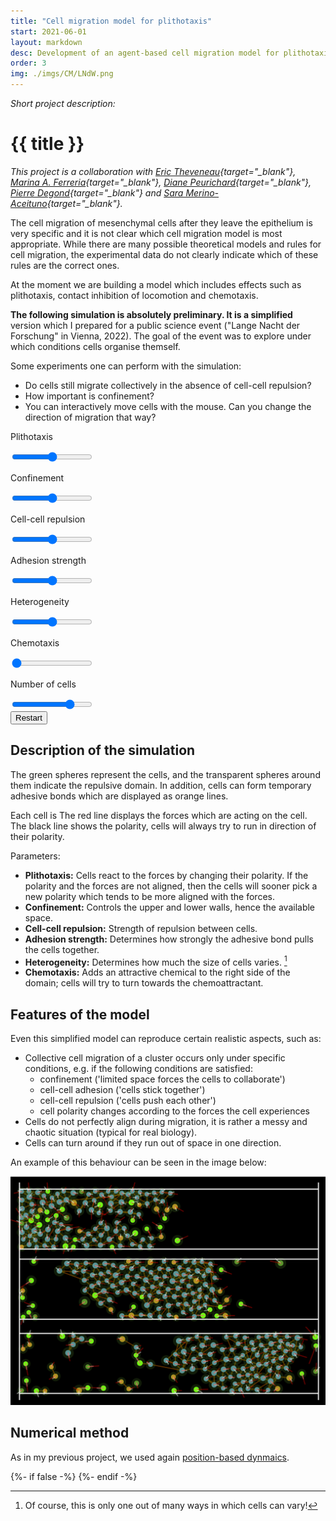 ```yaml
---
title: "Cell migration model for plithotaxis"
start: 2021-06-01
layout: markdown
desc: Development of an agent-based cell migration model for plithotaxis.
order: 3
img: ./imgs/CM/LNdW.png
---
```



_Short project description:_
# {{ title }}

*This project is a collaboration with [Eric Theveneau](https://cbi-toulouse.fr/eng/equipe-theveneau){target="_blank"}, [Marina A. Ferreria](https://marinaaferreira.wordpress.com/){target="_blank"}, [Diane Peurichard](https://sites.google.com/site/dianepeurichard/home){target="_blank"}, [Pierre Degond](https://sites.google.com/site/degond/Home){target="_blank"} and [Sara Merino-Aceituno](https://sites.google.com/view/saramerinoaceituno){target="_blank"}.*

The cell migration of mesenchymal cells after they leave the epithelium is very specific and it is not clear 
which cell migration model is most appropriate. While there are many possible theoretical models and rules for cell migration, the experimental data do not clearly indicate which of these rules are the correct ones. 

At the moment we are building a model which includes effects such as plithotaxis, contact inhibition of locomotion
and chemotaxis. 


**The following simulation is absolutely preliminary. It is a simplified** version which I prepared for a public science event ("Lange Nacht der Forschung" in Vienna, 2022). The goal of the event was to explore under which conditions cells organise themself.

Some experiments one can perform with the simulation: 
- Do cells still migrate collectively in the absence of cell-cell repulsion?
- How important is confinement? 
- You can interactively move cells with the mouse. Can you change the direction of migration that way? 

<div>

<div class="grid md:grid-cols-3 grid-cols-2 prose-p:p-0 prose-p:m-0">
<div>
<p>Plithotaxis</p>
<input type="range" id="sl_plitho" ></input>
</div>
<div>
<p>Confinement</p>
<input type="range" id="sl_confinement" ></input>
</div>
<div>
<p>Cell-cell repulsion</p>
<input type="range" id="sl_soft_rep" ></input>
</div>
<div>
<p>Adhesion strength</p>
<input type="range" id="sl_adh_stiffness" ></input>
</div>
<div>
<p>Heterogeneity</p>
<input type="range" id="sl_heterogeneity" ></input>
</div>
<div>
<p>Chemotaxis</p>
<input type="range" id="sl_chemo" value="0"></input>
</div>
<div>
<p>Number of cells</p>
<input type="range" id="sl_N" value="90" min="0" max="120" step="10"></input>
</div>
</div>

<div id="sim_cm" class="max-w-full;">
</div>

<div class="container mx-auto w-max">
<button id="sim_1_reset" class="flex border-2 border-red-600 hover:bg-red-300 bg-red-200 rounded-xl pl-4 pr-4 mb-4 drop-shadow-xl">Restart</button>
</div>
</div>


## Description of the simulation

The green spheres represent the cells, and the transparent spheres around them indicate the 
repulsive domain. In addition, cells can form temporary adhesive bonds which are displayed as orange lines.

 Each cell is The red line displays the forces which are acting on the cell.
The black line shows the polarity, cells will always try to run in direction of their polarity.

Parameters:
- **Plithotaxis:** Cells react to the forces by changing their polarity. If the polarity and the forces are not aligned, then the cells will sooner pick a new polarity which tends to be more aligned with the forces.
- **Confinement:** Controls the upper and lower walls, hence the available space.
- **Cell-cell repulsion:** Strength of repulsion between cells.
- **Adhesion strength:** Determines how strongly the adhesive bond pulls the cells together.
- **Heterogeneity:** Determines how much the size of cells varies. [^het]
- **Chemotaxis:** Adds an attractive chemical to the right side of the domain; cells will try to turn towards the chemoattractant.

[^het]: Of course, this is only one out of many ways in which cells can vary!

## Features of the model

Even this simplified model can reproduce certain realistic aspects, such as:
- Collective cell migration of a cluster occurs only under specific conditions, e.g. if the following conditions are satisfied:
    - confinement ('limited space forces the cells to collaborate')
    - cell-cell adhesion ('cells stick together')
    - cell-cell repulsion ('cells push each other')
    - cell polarity changes according to the forces the cell experiences
- Cells do not perfectly align during migration, it is rather a messy and chaotic situation (typical for real biology).
- Cells can turn around if they run out of space in one direction.

An example of this behaviour can be seen in the image below:

![](imgs/CM/cm_01-3.png)

## Numerical method

As in my previous project, we used again [position-based dynmaics](../position-based-dynamics).



<!-- this is here to allow markdown preview with scripts -->
{%- if false -%}
    <script src="https://cdnjs.cloudflare.com/ajax/libs/p5.js/1.4.1/p5.min.js" integrity="sha512-NxocnqsXP3zm0Xb42zqVMvjQIktKEpTIbCXXyhBPxqGZHqhcOXHs4pXI/GoZ8lE+2NJONRifuBpi9DxC58L0Lw==" crossorigin="anonymous" referrerpolicy="no-referrer"></script>
{%- endif -%}


<div>

<script>



    let sim_cm = function(p) {

        let parent = document.getElementById('sim_cm');
        let sl_chemo = document.getElementById('sl_chemo');
        let sl_plitho = document.getElementById('sl_plitho');
        let sl_soft_rep = document.getElementById('sl_soft_rep');
        let sl_adh_stiffness = document.getElementById('sl_adh_stiffness');
        let sl_confinement = document.getElementById('sl_confinement');
        let sl_heterogeneity = document.getElementById('sl_heterogeneity');
        let sl_N = document.getElementById('sl_N');
    
        let p_def = {
            r: 20,
            r_spread: 5, 
            chemo: 0.1,
            run_speed: 1.2, 
            tumble_speed: 0.5, 
            cil_speed: 0.7, 
            cluster_speed: 0.8, 
            run_dur: 15.0, 
            tumble_dur: 6.0, 
            rotation_dur: 2.0, 
            cil_dur: 5.0,
            new_adh_dur: 3.0, 
            break_adh_dur: 12.0, 
            cntc_dur: 1.0,
            diff_coef: 0.02,  
            adh_stiffness: 0.02,
            plitho_align: 50,
            plitho_max: 50,
            plitho_min: 0.1,
            plitho_spread: 3.14 / 1.5,
            plitho_dur: 3,
            soft_rep: 0.2,
            wall_rep: 0.2,
            n_substeps: 10,
            mu: 2
        };
    
        let p1 = {...p_def};
        let p2 = {...p_def};
        // global (constant) parameters 
        const s = 20;
        // internal width/height of the scene
        const w = 800; // in mu meter!
        const h = 600; // in mu meter
        const aspect = w/h;

        const pv = p5.Vector;
        const game_mode = 1;
    
        let cells = [], walls = [], cnts, grads;
    
        // model parameters
        const D = 0.2;
    
        class Cell {
        constructor(t){
            const alpha = p.random(0, 2*p.PI);
            this.pol = p.createVector(p.sin(alpha), p.cos(alpha));
            this.f = p.createVector(0.0, 0.0);
            this.r_h = 10;  // in mu meter
            this.r_s = 20;  // in mu meter
            this.rand = p.random(0,1);
            this.type = t;
            this.mode = 0;
            this.pos = p.createVector(p.random(0, w/2), p.random(h/4, 3*h/4));
            this.col = {r: 80, g: 150, b: 50};
        }
        draw() {
            p.noStroke();
            p.fill(this.col.r, this.col.g, this.col.b, 80);
            p.circle(this.pos.x, this.pos.y, this.r_s*2);
            
            /*
            if( this.mode == 0) {
            p.fill(this.col.r, this.col.g + 100, this.col.b);  
            } 
            else if ( this.mode == 1 ) {
            p.fill(this.col.r, this.col.g, this.col.b);
            } 
            else if ( this.mode == 2 ) {
            p.fill(this.col.r + 100, this.col.g, this.col.b);  
            } 
            else 
            {
            p.fill(this.col.r, this.col.g, this.col.b + 100);
            }
            p.circle(this.pos.x, this.pos.y, this.r_h*2);
            */
            p.fill(this.col.r, this.col.g, this.col.b);
            p.circle(this.pos.x, this.pos.y, this.r_h*2);

            p.stroke(0,0,0, 120);
            p.line(this.pos.x, this.pos.y, this.pos.x + this.r_s * this.pol.x, this.pos.y + this.r_s * this.pol.y);
            if( true ) {
            p.stroke(150,0,0, 70);
            p.line(this.pos.x, this.pos.y, this.pos.x + this.r_s * this.f.x, this.pos.y + this.r_s * this.f.y);
            }  
        }
        }
    
        class Contacts {
        constructor(N){
            this.cnts = [];
            for( let i = 0; i < N; ++i) {
            this.cnts[i] = [];
            for( let j = 0; j < N; ++j) {
                this.cnts[i][j] = false;
            }
            }
        }
    
        addContact(i, j) {
            this.cnts[i][j] = true;
            this.cnts[j][i] = true;
        }
    
        removeContact(i, j) {
            this.cnts[i][j] = false;
            this.cnts[j][i] = false;
        }
    
        hasContact(i, j) {
            return this.cnts[i][j];
        }
    
        
        draw(cells) {
            p.strokeWeight(4);
            p.stroke(200,100,0, 120 * p.map(p1.adh_stiffness,0,p_def.adh_stiffness*2,0,2));
            for( let i = 0; i < cells.length; ++i) {
                for( let j = 0; j < i; ++j) {
                    if ( this.cnts[i][j] ) {
                    p.line(cells[i].pos.x, cells[i].pos.y, cells[j].pos.x, cells[j].pos.y);
                    }
                }
            }
        }
        }
    
    
        let N = 100;
        let first_step = true;
        
        function init() {
        first_step = true
        switch(game_mode) {
            default:
            walls = [
                {pos: p.createVector(w/2, 10), normal: p.createVector(0.0, 1.0), l: w-20},
                {pos: p.createVector(w/2, h-10), normal: p.createVector(0.0, -1.0), l: w-20},
                {pos: p.createVector(10, h/2), normal: p.createVector(1.0, 0.0), l: h-20},
                {pos: p.createVector(w-10, h/2), normal: p.createVector(-1.0, 0.0), l: h-20}]
            
            grads = {pos: p.createVector(w - 10, 128 + ((h-128)/2))};
    
            cells.length = 0;
            for(let i = 0; i < N; i++){
                cells.push( new Cell(0) );
            }
    
            cells.length = 0;
            const N2 = N; //round(N/2);
            for(let i = 0; i < N2; i++){
                cells.push( new Cell(0) );
            }
            
            for(let i = N2; i < N; i++){
                cells.push( new Cell(1) );
            }
        }
    
        cnts = new Contacts(cells.length);
        cnts.addContact(0,1);
    
        }
    
        p.setup = function() { 
            const height_proposal = parent.clientHeight;
            const width_proposal = parent.clientWidth;
            const aspect_proposal = width_proposal / height_proposal;
            p.createCanvas(width_proposal, height_proposal * aspect_proposal / aspect);  
            p.frameRate(30);
    
            init();
        }
    
        let t = 0.0;
    
        const modeRun = 0;
        const modeTumble = 1;
        const modeCIL = 2;
        const modeCluster = 3;
        const tf = 1000;
    
        function expRand(rate) {
            return p.random() <= (1.0 - p.exp(-p.deltaTime / (rate * tf) ));
        }
    
    
        function P(i) {
        return (game_mode == 0 || cells[i].type == 0) ? p1 : p2; 
        }
    
        function timeStep() {

            if( sl_N.value != cells.length ) {
                N = sl_N.value; 
                init();
            }

            p1.chemo = sl_chemo.value / 100 * p_def.chemo;
            p1.plitho_align = sl_plitho.value / 100 * p_def.plitho_align;
            p1.r_spread = ( 4 - p.map(sl_heterogeneity.value,0,100,0,4)) * p_def.r_spread;
            p1.adh_stiffness = p.map(sl_adh_stiffness.value,0, 100,0,2) * p_def.adh_stiffness;
            p1.soft_rep = p.map(sl_soft_rep.value, 0, 100, 0.7, 2) * p_def.soft_rep;

            const p_wall = p.sqrt(sl_confinement.value / 100);
            walls[0].pos.y = 10 + p_wall*(h-40)/2;
            walls[1].pos.y = h - p_wall*(h-40)/2;

            for( let i = 0; i < cells.length; ++i) {
                cells[i].r_s = p1.r + p1.r_spread * (p.pow(cells[i].rand,2) - 0.5);
                cells[i].r_h = cells[i].r_s/2;
            }

            /*
            p.soft_rep = 2*sl_1.val * p_def.soft_rep;
            p.adh_stiffness = pow(2*sl_2.val,2) * p_def.adh_stiffness;
            const p3 = abs(1 - 2*sl_3.val);
            walls[0].pos.y = y(25) + p3 * y(35);
            walls[1].pos.y = y(95) - p3 * y(35);
            p.plitho_align = 2*sl_4.val * p_def.plitho_align;
            p.plitho_spread = (2 - 2*sl_4.val) * p_def.plitho_spread;
            p.tumble_dur = (2*sl_5.val) * p.tumble_dur;
            p.chemo = (sl_6.val) * p_def.chemo;
            p.r_spread = pow(2*sl_7.val, 2) * p_def.r_spread;
            for( let i = 0; i < cells.length; ++i) {
            cells[i].r_s = p.r + p.r_spread * (pow(cells[i].rand,2) - 0.5);
            cells[i].r_h = cells[i].r_s/2;
            }
            p.run_speed = (2*sl_8.val) * p_def.run_speed;
            p.cluster_speed = (2*sl_8.val) * p_def.cluster_speed;
            */
    
        const dt = p.min(p.deltaTime / p1.n_substeps, 50 / p1.n_substeps);
        
    
        for( let step = 0; step < p1.n_substeps; ++step ) {
            // remove contacts 
            for( let i = 0; i < cells.length; ++i) {
            for( let j = 0; j < i; ++j) {
                if( expRand(p1.break_adh_dur) ) {
                cnts.removeContact(i, j);
                }
            }
            }
    
            // add contacts
            for( let i = 0; i < cells.length; ++i) {
            for( let j = 0; j < i; ++j) {
                const Rij = cells[i].r_s + cells[j].r_s;
                if( cells[i].type == cells[j].type && pv.dist(cells[i].pos, cells[j].pos) < Rij && expRand(P(i).new_adh_dur) ) {
                cnts.addContact(i, j);
                }
            }
            }
    
            // switch between modes
            for( let i = 0; i < cells.length; ++i) {
            let n_contacts = 0;
            let j = 0;
            for( let k = 0; k < cells.length; ++k ) {
                if( cnts.hasContact(i,k) ) {
                n_contacts += 1;
                j = k;
                }
            }
    
    
            let mi = cells[i].mode;
            if ( (mi == modeRun || mi == modeTumble) && n_contacts > 0 && expRand(p1.cntc_dur) ) {
                if( n_contacts == 1 ) {
                cells[i].mode = modeCIL;
                cells[i].pol.normalize().mult(p1.cil_speed);
                }
                else {              
                cells[i].mode = modeCluster;
                cells[i].pol.normalize().mult(p1.cluster_speed);
                }
            }
            else if ( mi == modeRun ) {
                if ( expRand(p1.run_dur) ) {
                cells[i].mode = modeTumble;
                cells[i].pol.normalize().mult(p1.tumble_speed);
    
                }
            } else if (mi == modeTumble ) {
                if ( expRand(p1.tumble_dur) ) {
                cells[i].mode = modeRun;
                cells[i].pol.normalize().mult(p1.run_speed);
                }
                else if ( expRand(p1.rotation_dur) ) {         
                cells[i].pol.x = p.sin(p.random(0,2*p.PI));        
                cells[i].pol.y = p.cos(p.random(0,2*p.PI));
                cells[i].pol.normalize().mult(p1.run_speed);
                }
            }
            else if ( mi == modeCIL ) {
                if ( n_contacts > 1 ) {
                cells[i].mode = modeCluster;
                cells[i].pol.normalize().mult(p1.cluster_speed);
                }
                else if ( expRand(p1.cil_dur) ) {
                if ( n_contacts >= 1 ) {
                    cnts.removeContact(i, j);
    
                    const xixj = pv.sub(cells[j].pos, cells[i].pos);
                    cells[j].mode = modeRun;
                    cells[j].pol.set( xixj );
                    cells[j].pol.normalize().mult(p1.run_speed);
                    
                    cells[i].pol.set( xixj ).mult(-1);
                }
                cells[i].mode = modeRun;
                cells[i].pol.normalize().mult(p1.run_speed);
                }
            }
            else if ( mi == modeCluster ) {
                if ( n_contacts == 0 ) {
                cells[i].mode = modeRun;
                cells[i].pol.normalize().mult(p1.run_speed);
                }
                else if ( n_contacts == 1 ) {
                cells[i].mode = modeCIL;
                cells[i].pol.normalize().mult(p1.cil_speed);
                }
                else 
                {
                const s = cells[i].pol.mag();
                let rate = P(i).plitho_dur;
                if ( s > 0 ) {
                    rate += P(i).plitho_align/p1.mu * pv.dot(cells[i].pol, cells[i].f)/s;
                }
                rate = p.min(p1.plitho_max, rate);
                rate = p.max(p1.plitho_min, rate);
    
                if ( expRand(rate) ) {
                    cells[i].pol.set( cells[i].f )
                    .normalize()
                    .mult(P(i).cluster_speed).rotate(p.random(-1,1)*P(i).plitho_spread);   
                }
                }
            }
            }
    
            // compute forces 
            const mu_f = 0.1;
            for(let i = 0; i < cells.length; ++i) {
            cells[i].f.set(0.0,0.0);
    
            if ( p1.chemo > 0 ) {
                xica = pv.sub(grads.pos, cells[i].pos);
                const angl = xica.angleBetween(cells[i].pol);
                cells[i].pol.setHeading(cells[i].pol.heading() - dt/100 * P(i).chemo *angl );
            }
            }
    
            for(let i = 0; i < cells.length; ++i) {
            cells[i].f.add( pv.mult(cells[i].pol,  p1.mu) );
    
            for(let j = 0; j < i; ++j) {
                const xixj = pv.sub( cells[j].pos, cells[i].pos );
                if ( cnts.hasContact(i, j) ) {
                cells[i].f.add( pv.mult(xixj, p1.adh_stiffness ) );
                cells[j].f.sub( pv.mult(xixj, p1.adh_stiffness ) );
                }
    
                const d = pv.dist(cells[j].pos, cells[i].pos);
                const Rij = cells[i].r_s + cells[j].r_s;
                if( d < Rij && d > Rij/10) {
                cells[i].f.add( pv.mult(xixj, -P(i).soft_rep * (Rij - d)/d ) );
                cells[j].f.sub( pv.mult(xixj, -P(j).soft_rep * (Rij - d)/d ) );
                }
            }
            
            for(let iw = 0; iw < walls.length; ++iw) {
                const wall = walls[iw];
                const d = pv.dot(pv.sub(cells[i].pos, wall.pos), wall.normal);
                if( d > 0 && p.abs(d) < cells[i].r_s  && pv.dist(cells[i].pos, wall.pos) < wall.l/2 + cells[i].r_h) {
                cells[i].f.sub( pv.mult(wall.normal, (p.abs(d)-cells[i].r_s) * P(i).soft_rep) );
                }
                if( d < 0 && p.abs(d) < cells[i].r_s  && pv.dist(cells[i].pos, wall.pos) < wall.l/2 + cells[i].r_h) {
                cells[i].f.add( pv.mult(wall.normal, (p.abs(d)-cells[i].r_s) * P(i).soft_rep) );
                }
            }
            }
    
    
            for(let i = 0; i < cells.length; ++i) {
            // noise 
            cells[i].pos.x += p.sqrt(dt) * p1.diff_coef * p.randomGaussian()
            cells[i].pos.y += p.sqrt(dt) * p1.diff_coef * p.randomGaussian()
    
            // add force
            cells[i].pos.x += mu_f * dt * cells[i].f.x / p1.mu;
            cells[i].pos.y += mu_f * dt * cells[i].f.y / p1.mu;
    
            }
    
            for(let i = 0; i < cells.length; ++i) {
            for(let j = 0; j < i; ++j ) {
                const Rij = cells[i].r_h + cells[j].r_h;
                const d = pv.dist(cells[i].pos, cells[j].pos) - Rij;
                if ( d < 0.0 && d != -Rij) {
                const xixj = pv.sub(cells[i].pos, cells[j].pos);
                xixj.mult(0.5 * d/(d+Rij));
                cells[i].pos.sub(xixj);
                cells[j].pos.add(xixj);
                }
            }
    
            // fix constraints
            for(let iw = 0; iw < walls.length; ++iw) {
                const wall = walls[iw];
                let d = pv.dot(pv.sub(cells[i].pos, wall.pos), wall.normal);
                
                if( !first_step && game_mode == 1) {   
                    if( d < cells[i].r_h ) {
                    cells[i].pos.sub( pv.mult(wall.normal, d - cells[i].r_h) );
                }   
                    /*      
                if( d > 0 && p.abs(d) < cells[i].r_h  && pv.dist(cells[i].pos, wall.pos) < wall.l/2 + cells[i].r_h) {
                    cells[i].pos.sub( pv.mult(wall.normal, p.abs(d) - cells[i].r_h) );
                }
                if( d < 0 && p.abs(d) < cells[i].r_h  && pv.dist(cells[i].pos, wall.pos) < wall.l/2 + cells[i].r_h) {
                    cells[i].pos.sub( pv.mult(wall.normal, p.abs(d) - cells[i].r_h) );
                    //cells[i].pos.add( pv.mult(wall.normal, p.abs(d) - cells[i].r_h) );
                }
                */
                }
                else 
                {
                d -= cells[i].r_h;
                if( d < 0 ) {
                    cells[i].pos.sub( pv.mult(wall.normal, d) );
                }
    
                }
            }
            }
        }
    
        first_step = false;
        }
    
    
        let dragging = false; // Is the object being dragged?
        let dragIndex = -1;
        let offset;     // Mouseclick offset
        let lastMouse;  // Mouseclick last pos 
        let sX, sY;
    
        p.draw = function() {
            p.background(255);
            const aspect_adj = p.width / p.height;
            sX = p.width / w;
            sY = p.height / h * aspect_adj / aspect;
            p.scale( sX, sY );
            p.strokeWeight(2);
            p.noStroke();
    
            for( let r = 0; r < 25; ++r) {
                p.noStroke();
                p.fill(255,128,0,60.0 * ((game_mode == 2 ) ? 0.1 : p1.chemo) );
                p.circle(grads.pos.x, grads.pos.y, r*30);
            }
    
            t = t + p.deltaTime;
            timeStep();
    

            // Adjust location if being dragged
            if (dragging && dragIndex >= 0 && dragIndex < cells.length) {
                cells[dragIndex].pos.x = p.mouseX/sX;
                cells[dragIndex].pos.y = p.mouseY/sY;
            }

            cnts.draw(cells);
            for(let i = 0; i < cells.length; ++i) {
                cells[i].draw();
            }
    
            for( let i = 0; i < walls.length; i++) {
                const w = walls[i];
                const dx = w.normal.y * w.l / 2;
                const dy = -w.normal.x * w.l / 2;
                p.stroke(0);
                p.line(w.pos.x - dx, w.pos.y - dy, w.pos.x + dx, w.pos.y + dy)
            }
        }

        p.mousePressed = function() {
            let dm = 2*(w+h); 
            let di;
            mouse = p.createVector( p.mouseX/sX, p.mouseY/sY );
            for( let i = 0; i < cells.length; ++i) {        
                di = mouse.dist(cells[i].pos);
                if( di < dm ) {
                    dragIndex = i;
                    dm = di;
                }
            }

            if( dragIndex >= 0 && dragIndex < cells.length && dm <= cells[dragIndex].r_s ) {
                dragging = true;
            }
        }


        p.mouseReleased = function() {
            // Quit dragging
            dragging = false;
        }

        p.windowResized = function() {
            const height_proposal = parent.clientHeight;
            const width_proposal = parent.clientWidth;
            const aspect_proposal = width_proposal / height_proposal;
            p.resizeCanvas(width_proposal, height_proposal * aspect_proposal / aspect);
        }

        let run_btn = document.getElementById("sim_1_reset");
        run_btn.onclick = function(){init();};

    }
    
    let sim_cm_p5 = new p5(sim_cm, 'sim_cm');
</script>

</div>

[^1]: Our main model are neural crest cells which undergo EMT in the early stages of the development of chicken embryo.
